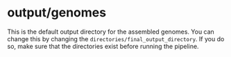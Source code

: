 # output/genomes

This is the default output directory for the assembled genomes. You can change this by changing the `directories/final_output_directory`. 
If you do so, make sure that the directories exist before running the pipeline.
